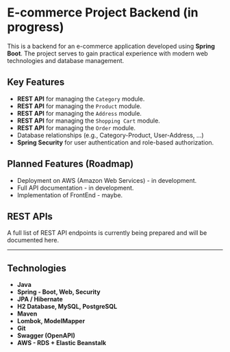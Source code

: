 # E-commerce Project Backend (in progress)

This is a backend for an e-commerce application developed using **Spring Boot**. The project serves to gain practical experience with modern web technologies and database management.

## Key Features
* **REST API** for managing the `Category` module.
* **REST API** for managing the `Product` module.
* **REST API** for managing the `Address` module.
* **REST API** for managing the `Shopping Cart` module.
* **REST API** for managing the `Order` module.
* Database relationships (e.g., Category-Product, User-Address, ...)
* **Spring Security** for user authentication and role-based authorization.

## Planned Features (Roadmap)
* Deployment on AWS (Amazon Web Services) - in development.
* Full API documentation - in development.
* Implementation of FrontEnd - maybe.

## REST APIs
A full list of REST API endpoints is currently being prepared and will be documented here.

---

## Technologies
* **Java**
* **Spring - Boot, Web, Security**
* **JPA / Hibernate**
* **H2 Database, MySQL, PostgreSQL**
* **Maven**
* **Lombok, ModelMapper**
* **Git**
* **Swagger (OpenAPI)**
* **AWS - RDS + Elastic Beanstalk**